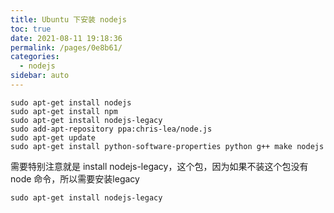```yaml
---
title: Ubuntu 下安装 nodejs
toc: true
date: 2021-08-11 19:18:36
permalink: /pages/0e8b61/
categories:
  - nodejs
sidebar: auto
---
```




```
sudo apt-get install nodejs
sudo apt-get install npm
sudo apt-get install nodejs-legacy
sudo add-apt-repository ppa:chris-lea/node.js
sudo apt-get update
sudo apt-get install python-software-properties python g++ make nodejs
```

 需要特别注意就是 install nodejs-legacy，这个包，因为如果不装这个包没有node 命令，所以需要安装legacy

```
sudo apt-get install nodejs-legacy
```
